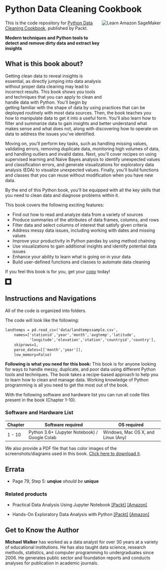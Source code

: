 # Python Data Cleaning Cookbook

<a href="https://www.packtpub.com/product/python-data-cleaning-cookbook/9781800565661?utm_source=github&utm_medium=repository&utm_campaign=9781800208919"><img src="https://static.packt-cdn.com/products/9781800565661/cover/smaller" alt="Learn Amazon SageMaker" height="256px" align="right"></a>

This is the code repository for [Python Data Cleaning Cookbook](https://www.packtpub.com/product/python-data-cleaning-cookbook/9781800565661?utm_source=github&utm_medium=repository&utm_campaign=9781800565661), published by Packt.

**Modern techniques and Python tools to detect and remove dirty data and extract key insights**

## What is this book about?
Getting clean data to reveal insights is essential, as directly jumping into data analysis without proper data cleaning may lead to incorrect results. This book shows you tools and techniques that you can apply to clean and handle data with Python. You'll begin by getting familiar with the shape of data by using practices that can be deployed routinely with most data sources. Then, the book teaches you how to manipulate data to get it into a useful form. You'll also learn how to filter and summarize data to gain insights and better understand what makes sense and what does not, along with discovering how to operate on data to address the issues you've identified. 

Moving on, you'll perform key tasks, such as handling missing values, validating errors, removing duplicate data, monitoring high volumes of data, and handling outliers and invalid dates. Next, you'll cover recipes on using supervised learning and Naive Bayes analysis to identify unexpected values and classification errors, and generate visualizations for exploratory data analysis (EDA) to visualize unexpected values. Finally, you'll build functions and classes that you can reuse without modification when you have new data.

By the end of this Python book, you'll be equipped with all the key skills that you need to clean data and diagnose problems within it.

This book covers the following exciting features: 
* Find out how to read and analyze data from a variety of sources
* Produce summaries of the attributes of data frames, columns, and rows
* Filter data and select columns of interest that satisfy given criteria
* Address messy data issues, including working with dates and missing values
* Improve your productivity in Python pandas by using method chaining
* Use visualizations to gain additional insights and identify potential data issues
* Enhance your ability to learn what is going on in your data
* Build user-defined functions and classes to automate data cleaning

If you feel this book is for you, get your [copy](https://www.amazon.com/dp/1800565666) today!

<a href="https://www.packtpub.com/?utm_source=github&utm_medium=banner&utm_campaign=GitHubBanner"><img src="https://raw.githubusercontent.com/PacktPublishing/GitHub/master/GitHub.png" alt="https://www.packtpub.com/" border="5" /></a>

## Instructions and Navigations
All of the code is organized into folders.

The code will look like the following:
```
landtemps = pd.read_csv('data/landtempssample.csv',
    names=['stationid','year','month','avgtemp','latitude',
           'longitude','elevation','station','countryid','country'],
    skiprows=1,
    parse_dates=[['month','year']],
    low_memory=False)

```

**Following is what you need for this book:**
This book is for anyone looking for ways to handle messy, duplicate, and poor data using different Python tools and techniques. The book takes a recipe-based approach to help you to learn how to clean and manage data. Working knowledge of Python programming is all you need to get the most out of the book.

With the following software and hardware list you can run all code files present in the book (Chapter 1-10).

### Software and Hardware List

| Chapter  | Software required                                                                    | OS required                        |
| -------- | -------------------------------------------------------------------------------------| -----------------------------------|
| 1 - 10   |   Python 3.6+ (Jupyter Notebook) / Google Colab                               				| Windows, Mac OS X, and Linux (Any) |

We also provide a PDF file that has color images of the screenshots/diagrams used in this book. [Click here to download it](https://static.packt-cdn.com/downloads/9781800565661_ColorImages.pdf).

## Errata
 
* Page 79, Step 5: **unqiue** _should be_ **unique**

### Related products <Other books you may enjoy>
* Practical Data Analysis Using Jupyter Notebook [[Packt]](https://www.packtpub.com/product/practical-data-analysis-using-jupyter-notebook/9781838826031) [[Amazon]](https://www.amazon.com/dp/B08BNDJJH6)

* Hands-On Exploratory Data Analysis with Python [[Packt]](https://www.packtpub.com/product/hands-on-exploratory-data-analysis-with-python/9781789537253) [[Amazon]](https://www.amazon.com/dp/1789537258)

## Get to Know the Author
**Michael Walker**  has worked as a data analyst for over 30 years at a variety of educational institutions. He has also taught data science, research methods, statistics, and computer programming to undergraduates since 2006. He generates public sector and foundation reports and conducts analyses for publication in academic journals.


